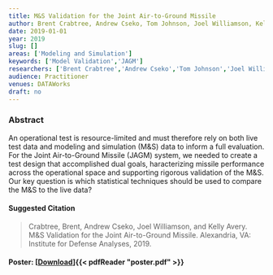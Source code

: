 ```yaml
---
title: M&S Validation for the Joint Air-to-Ground Missile
author: Brent Crabtree, Andrew Cseko, Tom Johnson, Joel Williamson, Kelly Avery
date: 2019-01-01
year: 2019
slug: []
areas: ['Modeling and Simulation']
keywords: ['Model Validation','JAGM']
researchers: ['Brent Crabtree','Andrew Cseko','Tom Johnson','Joel Williamson','Kelly Avery']
audience: Practitioner
venues: DATAWorks
draft: no
---
```




### Abstract
An operational test is resource-limited and must therefore rely on both live test data and modeling and simulation (M&S) data to inform a full evaluation.  For the Joint Air-to-Ground Missile (JAGM) system, we needed to create a test design that accomplished dual goals, haracterizing missile performance across the operational space and supporting rigorous validation of the M&S.  Our key question is which statistical techniques should be used to compare the M&S to the live data?

#### Suggested Citation
> Crabtree, Brent, Andrew Cseko, Joel Williamson, and Kelly Avery. M&S Validation for the Joint Air-to-Ground Missile. Alexandria, VA: Institute for Defense Analyses, 2019.





#### Poster: [[Download](poster.pdf)]{{< pdfReader "poster.pdf" >}}
